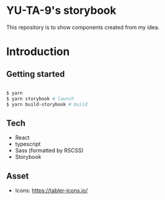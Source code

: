 # YU-TA-9's storybook

This repository is to show components created from my idea.

# Introduction

## Getting started

```bash

$ yarn
$ yarn storybook # launch
$ yarn build-storybook # build

```

## Tech

- React
- typescript
- Sass (formatted by RSCSS)
- Storybook

## Asset

- Icons: https://tabler-icons.io/
